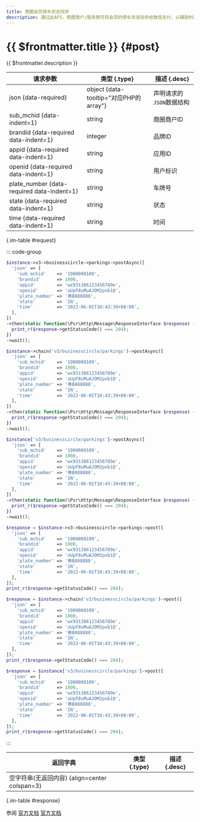 ```yaml
---
title: 商圈会员停车状态同步
description: 通过此API，商圈商户/服务商可将会员的停车状态同步给微信支付，以辅助判断用户到场，用户在商圈内门店消费可自动积商圈会员积分。
---
```


# {{ $frontmatter.title }} {#post}

{{ $frontmatter.description }}

| 请求参数 | 类型 {.type} | 描述 {.desc}
| --- | --- | ---
| json {data-required} | object {data-tooltip="对应PHP的array"} | 声明请求的`JSON`数据结构
| sub_mchid {data-indent=1} | string | 商圈商户ID
| brandid {data-required data-indent=1} | integer | 品牌ID
| appid {data-required data-indent=1} | string | 应用ID
| openid {data-required data-indent=1} | string | 用户标识
| plate_number {data-required data-indent=1} | string | 车牌号
| state {data-required data-indent=1} | string | 状态
| time {data-required data-indent=1} | string | 时间

{.im-table #request}

::: code-group

```php [异步纯链式]
$instance->v3->businesscircle->parkings->postAsync([
  'json' => [
    'sub_mchid'    => '1900000109',
    'brandid'      => 1000,
    'appid'        => 'wx931386123456789e',
    'openid'       => 'oUpF8uMuAJOM2pxb1Q',
    'plate_number' => '粤B888888',
    'state'        => 'IN',
    'time'         => '2022-06-01T10:43:39+08:00',
  ],
])
->then(static function(\Psr\Http\Message\ResponseInterface $response) {
  print_r($response->getStatusCode() === 204);
})
->wait();
```

```php [异步声明式]
$instance->chain('v3/businesscircle/parkings')->postAsync([
  'json' => [
    'sub_mchid'    => '1900000109',
    'brandid'      => 1000,
    'appid'        => 'wx931386123456789e',
    'openid'       => 'oUpF8uMuAJOM2pxb1Q',
    'plate_number' => '粤B888888',
    'state'        => 'IN',
    'time'         => '2022-06-01T10:43:39+08:00',
  ],
])
->then(static function(\Psr\Http\Message\ResponseInterface $response) {
  print_r($response->getStatusCode() === 204);
})
->wait();
```

```php [异步属性式]
$instance['v3/businesscircle/parkings']->postAsync([
  'json' => [
    'sub_mchid'    => '1900000109',
    'brandid'      => 1000,
    'appid'        => 'wx931386123456789e',
    'openid'       => 'oUpF8uMuAJOM2pxb1Q',
    'plate_number' => '粤B888888',
    'state'        => 'IN',
    'time'         => '2022-06-01T10:43:39+08:00',
  ],
])
->then(static function(\Psr\Http\Message\ResponseInterface $response) {
  print_r($response->getStatusCode() === 204);
})
->wait();
```

```php [同步纯链式]
$response = $instance->v3->businesscircle->parkings->post([
  'json' => [
    'sub_mchid'    => '1900000109',
    'brandid'      => 1000,
    'appid'        => 'wx931386123456789e',
    'openid'       => 'oUpF8uMuAJOM2pxb1Q',
    'plate_number' => '粤B888888',
    'state'        => 'IN',
    'time'         => '2022-06-01T10:43:39+08:00',
  ],
]);
print_r($response->getStatusCode() === 204);
```

```php [同步声明式]
$response = $instance->chain('v3/businesscircle/parkings')->post([
  'json' => [
    'sub_mchid'    => '1900000109',
    'brandid'      => 1000,
    'appid'        => 'wx931386123456789e',
    'openid'       => 'oUpF8uMuAJOM2pxb1Q',
    'plate_number' => '粤B888888',
    'state'        => 'IN',
    'time'         => '2022-06-01T10:43:39+08:00',
  ],
]);
print_r($response->getStatusCode() === 204);
```

```php [同步属性式]
$response = $instance['v3/businesscircle/parkings']->post([
  'json' => [
    'sub_mchid'    => '1900000109',
    'brandid'      => 1000,
    'appid'        => 'wx931386123456789e',
    'openid'       => 'oUpF8uMuAJOM2pxb1Q',
    'plate_number' => '粤B888888',
    'state'        => 'IN',
    'time'         => '2022-06-01T10:43:39+08:00',
  ],
]);
print_r($response->getStatusCode() === 204);
```

:::

| 返回字典 | 类型 {.type} | 描述 {.desc}
| --- | --- | ---
| 空字符串(无返回内容) {align=center colspan=3}

{.im-table #response}

参阅 [官方文档](https://pay.weixin.qq.com/docs/merchant/apis/smart-business-circle/parkings/update-parkings.html) [官方文档](https://pay.weixin.qq.com/docs/partner/apis/smart-business-circle/parkings/update-parkings.html)
